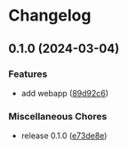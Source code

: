 # Changelog

## 0.1.0 (2024-03-04)


### Features

* add webapp ([89d92c6](https://github.com/SchweizerischeBundesbahnen/DAS/commit/89d92c6cd8b6a4e010c10522dc94b6a42b630b34))


### Miscellaneous Chores

* release 0.1.0 ([e73de8e](https://github.com/SchweizerischeBundesbahnen/DAS/commit/e73de8ed6c8f44c533afcc709c822d14f554c065))
